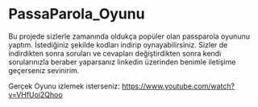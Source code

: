 # PassaParola_Oyunu
Bu projede sizlerle zamanında oldukça popüler olan passparola oyununu yaptım. İstediğiniz şekilde kodları indirip oynayabilirsiniz.
Sizler de indirdikten sonra soruları ve cevapları değiştirdikten sonra kendi sorularınızla beraber yaparsanız linkedin üzerinden benimle iletişime geçerseniz sevinirim.

Gerçek Oyunu izlemek isterseniz: https://www.youtube.com/watch?v=VHfUoi2Qhoo
